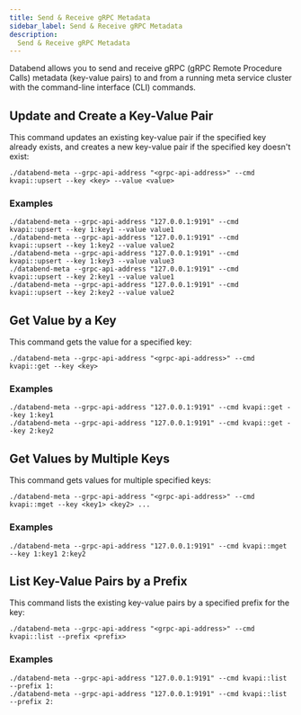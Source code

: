 ```yaml
---
title: Send & Receive gRPC Metadata
sidebar_label: Send & Receive gRPC Metadata
description: 
  Send & Receive gRPC Metadata
---
```


Databend allows you to send and receive gRPC (gRPC Remote Procedure Calls) metadata (key-value pairs) to and from a running meta service cluster with the command-line interface (CLI) commands.

## Update and Create a Key-Value Pair

This command updates an existing key-value pair if the specified key already exists, and creates a new key-value pair if the specified key doesn't exist:

```shell
./databend-meta --grpc-api-address "<grpc-api-address>" --cmd kvapi::upsert --key <key> --value <value>
```

### Examples

```shell
./databend-meta --grpc-api-address "127.0.0.1:9191" --cmd kvapi::upsert --key 1:key1 --value value1
./databend-meta --grpc-api-address "127.0.0.1:9191" --cmd kvapi::upsert --key 1:key2 --value value2
./databend-meta --grpc-api-address "127.0.0.1:9191" --cmd kvapi::upsert --key 1:key3 --value value3
./databend-meta --grpc-api-address "127.0.0.1:9191" --cmd kvapi::upsert --key 2:key1 --value value1
./databend-meta --grpc-api-address "127.0.0.1:9191" --cmd kvapi::upsert --key 2:key2 --value value2
```

## Get Value by a Key

This command gets the value for a specified key:

```shell
./databend-meta --grpc-api-address "<grpc-api-address>" --cmd kvapi::get --key <key>
```

### Examples

```shell
./databend-meta --grpc-api-address "127.0.0.1:9191" --cmd kvapi::get --key 1:key1
./databend-meta --grpc-api-address "127.0.0.1:9191" --cmd kvapi::get --key 2:key2
```

## Get Values by Multiple Keys

This command gets values for multiple specified keys:

```shell
./databend-meta --grpc-api-address "<grpc-api-address>" --cmd kvapi::mget --key <key1> <key2> ...
```

### Examples

```shell
./databend-meta --grpc-api-address "127.0.0.1:9191" --cmd kvapi::mget --key 1:key1 2:key2
```

## List Key-Value Pairs by a Prefix

This command lists the existing key-value pairs by a specified prefix for the key:

```shell
./databend-meta --grpc-api-address "<grpc-api-address>" --cmd kvapi::list --prefix <prefix>
```

### Examples

```shell
./databend-meta --grpc-api-address "127.0.0.1:9191" --cmd kvapi::list --prefix 1:
./databend-meta --grpc-api-address "127.0.0.1:9191" --cmd kvapi::list --prefix 2:
```